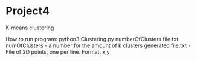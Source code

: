 # Project4
K-means clustering

How to run program: python3 Clustering.py numberOfClusters file.txt
numOfClusters - a number for the amount of k clusters generated
file.txt - File of 2D points, one per line. Format: x,y
